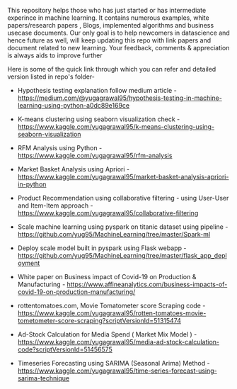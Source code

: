 This repository helps those who has just started or has intermediate experince in machine learning. It contains numerous examples, white papers/research papers , Blogs, implemented algorithms and business usecase documents.
Our only goal is to help newcomers in datascience and hence future as well, will keep updating this repo with link papers and document related to new learning. 
Your feedback, comments & appreciation is always aids to improve further

Here is some of the quick link through which you can refer and detailed version listed in repo's folder-

* Hypothesis testing explanation follow medium article - https://medium.com/@yugagrawal95/hypothesis-testing-in-machine-learning-using-python-a0dc89e169ce

* K-means clustering using seaborn visualization check - https://www.kaggle.com/yugagrawal95/k-means-clustering-using-seaborn-visualization

* RFM Analysis using Python - https://www.kaggle.com/yugagrawal95/rfm-analysis

* Market Basket Analysis using Apriori - https://www.kaggle.com/yugagrawal95/market-basket-analysis-apriori-in-python 

* Product Recommendation using collaborative filtering - using User-User and Item-Item approach - https://www.kaggle.com/yugagrawal95/collaborative-filtering

* Scale machine learning using pyspark on titanic dataset using pipeline - https://github.com/yug95/MachineLearning/tree/master/Spark-ml

* Deploy scale model built in pyspark using Flask webapp - https://github.com/yug95/MachineLearning/tree/master/flask_app_deployment

* White paper on Business impact of Covid-19 on Production & Manufacturing - https://www.affineanalytics.com/business-impacts-of-covid-19-on-production-manufacturing/

* rottentomatoes.com, Movie Tomatometer score Scraping code - https://www.kaggle.com/yugagrawal95/rotten-tomatoes-movie-tometometer-score-scraping?scriptVersionId=51315474

* Ad-Stock Calculation for Media Spend ( Market Mix Model ) - https://www.kaggle.com/yugagrawal95/media-ad-stock-calculation-code?scriptVersionId=51456575

* Timeseries Forecasting using SARIMA (Seasonal Arima) Method - https://www.kaggle.com/yugagrawal95/time-series-forecast-using-sarima-technique

